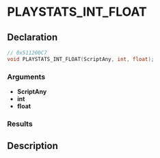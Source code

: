 # PLAYSTATS_INT_FLOAT

## Declaration
```cpp
// 0x511200C7
void PLAYSTATS_INT_FLOAT(ScriptAny, int, float);
```

### Arguments
- **ScriptAny**
- **int**
- **float**

### Results

## Description
